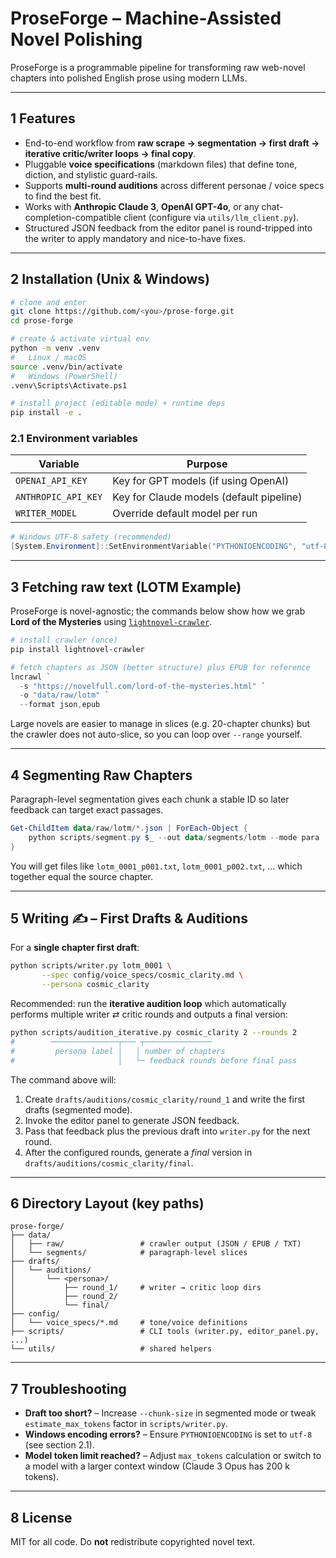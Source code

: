 # ProseForge – Machine-Assisted Novel Polishing

ProseForge is a programmable pipeline for transforming raw web-novel chapters into polished English prose using modern LLMs.

---

## 1  Features

* End-to-end workflow from **raw scrape → segmentation → first draft → iterative critic/writer loops → final copy**.
* Pluggable **voice specifications** (markdown files) that define tone, diction, and stylistic guard-rails.
* Supports **multi-round auditions** across different personae / voice specs to find the best fit.
* Works with **Anthropic Claude 3**, **OpenAI GPT-4o**, or any chat-completion-compatible client (configure via `utils/llm_client.py`).
* Structured JSON feedback from the editor panel is round-tripped into the writer to apply mandatory and nice-to-have fixes.

---

## 2  Installation (Unix & Windows)

```bash
# clone and enter
git clone https://github.com/<you>/prose-forge.git
cd prose-forge

# create & activate virtual env
python -m venv .venv
#   Linux / macOS
source .venv/bin/activate
#   Windows (PowerShell)
.venv\Scripts\Activate.ps1

# install project (editable mode) + runtime deps
pip install -e .
```

### 2.1 Environment variables

| Variable           | Purpose                                   |
|--------------------|-------------------------------------------|
| `OPENAI_API_KEY`   | Key for GPT models (if using OpenAI)       |
| `ANTHROPIC_API_KEY`| Key for Claude models (default pipeline)   |
| `WRITER_MODEL`     | Override default model per run             |

```powershell
# Windows UTF-8 safety (recommended)
[System.Environment]::SetEnvironmentVariable("PYTHONIOENCODING", "utf-8", "User")
```

---

## 3  Fetching raw text (LOTM Example)

ProseForge is novel-agnostic; the commands below show how we grab **Lord of the Mysteries** using [`lightnovel-crawler`](https://github.com/dipu-bd/lightnovel-crawler).

```powershell
# install crawler (once)
pip install lightnovel-crawler

# fetch chapters as JSON (better structure) plus EPUB for reference
lncrawl `
  -s "https://novelfull.com/lord-of-the-mysteries.html" `
  -o "data/raw/lotm" `
  --format json,epub
```

Large novels are easier to manage in slices (e.g. 20-chapter chunks) but the crawler does not auto-slice, so you can loop over `--range` yourself.

---

## 4  Segmenting Raw Chapters

Paragraph-level segmentation gives each chunk a stable ID so later feedback can target exact passages.

```powershell
Get-ChildItem data/raw/lotm/*.json | ForEach-Object {
    python scripts/segment.py $_ --out data/segments/lotm --mode para
}
```

You will get files like `lotm_0001_p001.txt`, `lotm_0001_p002.txt`, … which together equal the source chapter.

---

## 5  Writing ✍️ – First Drafts & Auditions

For a **single chapter first draft**:

```bash
python scripts/writer.py lotm_0001 \
       --spec config/voice_specs/cosmic_clarity.md \
       --persona cosmic_clarity
```

Recommended: run the **iterative audition loop** which automatically performs multiple writer ⇄ critic rounds and outputs a final version:

```bash
python scripts/audition_iterative.py cosmic_clarity 2 --rounds 2
#        ───────────────┬─── ┬───────────────
#         persona label │   │ number of chapters
#                       │   └─ feedback rounds before final pass
```

The command above will:
1. Create `drafts/auditions/cosmic_clarity/round_1` and write the first drafts (segmented mode).
2. Invoke the editor panel to generate JSON feedback.
3. Pass that feedback plus the previous draft into `writer.py` for the next round.
4. After the configured rounds, generate a *final* version in `drafts/auditions/cosmic_clarity/final`.

---

## 6  Directory Layout (key paths)

```text
prose-forge/
├── data/
│   ├── raw/                 # crawler output (JSON / EPUB / TXT)
│   └── segments/            # paragraph-level slices
├── drafts/
│   └── auditions/
│       └── <persona>/
│           ├── round_1/     # writer → critic loop dirs
│           ├── round_2/
│           └── final/
├── config/
│   └── voice_specs/*.md     # tone/voice definitions
├── scripts/                 # CLI tools (writer.py, editor_panel.py, ...)
└── utils/                   # shared helpers
```

---

## 7  Troubleshooting

* **Draft too short?** – Increase `--chunk-size` in segmented mode or tweak `estimate_max_tokens` factor in `scripts/writer.py`.
* **Windows encoding errors?** – Ensure `PYTHONIOENCODING` is set to `utf-8` (see section 2.1).
* **Model token limit reached?** – Adjust `max_tokens` calculation or switch to a model with a larger context window (Claude 3 Opus has 200 k tokens).

---

## 8  License

MIT for all code. Do **not** redistribute copyrighted novel text.

